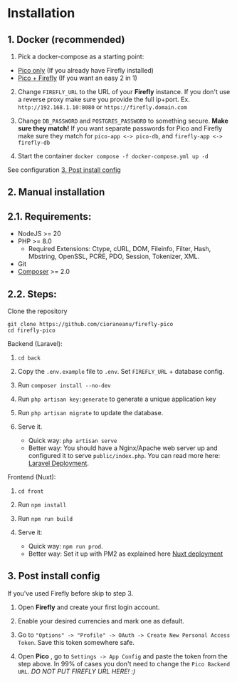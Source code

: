 # Installation

## 1. Docker (recommended)

1. Pick a docker-compose as a starting point:
- [Pico only](../docker-compose.pico.yml) (If you already have Firefly installed)
- [Pico + Firefly](../docker-compose.pico+firefly.yml) (If you want an easy 2 in 1)

2. Change `FIREFLY_URL` to the URL of your **Firefly** instance. If you don't use a reverse proxy make sure you provide the full ip+port. Ex. `http://192.168.1.10:8080` or `https://firefly.domain.com`


3. Change `DB_PASSWORD` and `POSTGRES_PASSWORD` to something secure. **Make sure they match!** If you want separate passwords for Pico and Firefly make sure they match for `pico-app <-> pico-db`, and `firefly-app <-> firefly-db`


4. Start the container `docker compose -f docker-compose.yml up -d`

See configuration [3. Post install config](installation.md#3-post-install-config)

## 2. Manual installation

## 2.1. Requirements:

- NodeJS >= 20
- PHP >= 8.0
    - Required Extensions: Ctype, cURL, DOM, Fileinfo, Filter, Hash, Mbstring, OpenSSL, PCRE, PDO, Session, Tokenizer, XML.
- Git
- [Composer](https://getcomposer.org/) >= 2.0

## 2.2. Steps:

Clone the repository

```
git clone https://github.com/cioraneanu/firefly-pico
cd firefly-pico
```

Backend (Laravel):

1. `cd back`
2. Copy the `.env.example` file to `.env`. Set `FIREFLY_URL` + database config.
3. Run `composer install --no-dev`
4. Run `php artisan key:generate` to generate a unique application key
5. Run `php artisan migrate` to update the database.
6. Serve it.

   - Quick way: `php artisan serve`
   - Better way: You should have a Nginx/Apache web server up and configured it to serve `public/index.php`. You can read more here:
     [Laravel Deployment](https://laravel.com/docs/10.x/deployment).

Frontend (Nuxt):

1. `cd front`
2. Run `npm install`
3. Run `npm run build`
4. Serve it:

   - Quick way: `npm run prod`.
   - Better way: Set it up with PM2 as explained here [Nuxt deployment](https://nuxt.com/docs/getting-started/deployment#pm2)

## 3. Post install config

If you've used Firefly before skip to step 3.

1. Open **Firefly** and create your first login account.

2. Enable your desired currencies and mark one as default.

3. Go to `"Options" -> "Profile" -> OAuth -> Create New Personal Access Token`. Save this token somewhere safe.

4. Open **Pico** , go to `Settings -> App Config` and paste the token from the step above. In 99% of cases you don't need to change the `Pico Backend URL`. *DO NOT PUT FIREFLY URL HERE! :)*